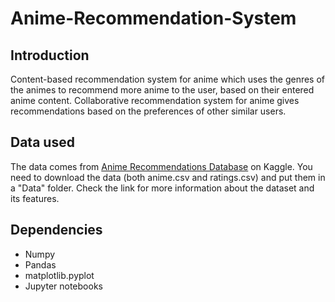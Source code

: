 # Anime-Recommendation-System


## Introduction
Content-based recommendation system for anime which uses the genres of the animes to recommend more anime to the user, based on their entered anime content.
Collaborative recommendation system for anime gives recommendations based on the preferences of other similar users.

## Data used
The data comes from [Anime Recommendations Database](https://www.kaggle.com/CooperUnion/anime-recommendations-database) on Kaggle. You need to download the data (both anime.csv and ratings.csv) and put them in a "Data" folder. Check the link for more information about the dataset and its features.

## Dependencies
* Numpy
* Pandas
* matplotlib.pyplot 
* Jupyter notebooks
